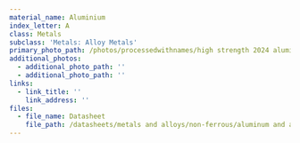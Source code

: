 ```yaml
---
material_name: Aluminium
index_letter: A
class: Metals
subclass: 'Metals: Alloy Metals'
primary_photo_path: /photos/processedwithnames/high strength 2024 aluminum.jpeg
additional_photos:
  - additional_photo_path: ''
  - additional_photo_path: ''
links:
  - link_title: ''
    link_address: ''
files:
  - file_name: Datasheet
    file_path: /datasheets/metals and alloys/non-ferrous/aluminum and alloys/aluminum.pdf
---
```


